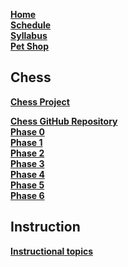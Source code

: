 [**Home**](Home)  
[**Schedule**](Home#outcomes) <!--If structure for schedules is made, they could be moved to wiki-->  
[**Syllabus**](../instruction/syllabus/syllabus.md)  
[**Pet Shop**](../petshop/petshop.md)  

## Chess

[**Chess Project**](../chess/chess.md)  
<!--Chess Assignments-->
[**Chess GitHub Repository**](../chess/chess-github-repository/chess-github-repository.md)  
[**Phase 0**](../chess/0-chess-moves/chess-moves.md)  
[**Phase 1**](../chess/1-chess-game/chess-game.md)  
[**Phase 2**](../chess/2-server-design/server-design.md)  
[**Phase 3**](../chess/3-web-api/web-api.md)  
[**Phase 4**](../chess/4-database/database.md)  
[**Phase 5**](../chess/5-pregame/pregame.md)  
[**Phase 6**](../chess/6-gameplay/gameplay.md)  
<!--I don't think we need to link to getting started directly through here?-->

## Instruction

[**Instructional topics**](../instruction/modules.md)  
<!--Write out topics in either alphabetical or instruction order, or only parent links within modules.md-->

<!--Files not listed:
  - Chess: Code Quality Rubric
  - Phase 0: Game of Chess
  - Phase 3: TA Tips
  - Phase 4: Debugging Tips
  - Chess Phases: Getting Started (6)
  - All 40 instruction topics
-->
